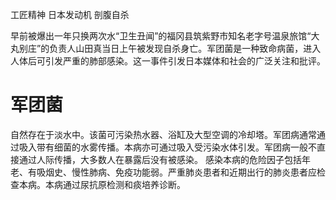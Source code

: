 工匠精神 日本发动机 剖腹自杀

早前被爆出一年只换两次水“卫生丑闻”的福冈县筑紫野市知名老字号温泉旅馆“大丸别庄”的负责人山田真当日上午被发现自杀身亡。军团菌是一种致命病菌，进入人体后可引发严重的肺部感染。这一事件引发日本媒体和社会的广泛关注和批评。

# 军团菌
自然存在于淡水中。该菌可污染热水器、浴缸及大型空调的冷却塔。军团病通常通过吸入带有细菌的水雾传播。本病亦可通过吸入受污染水体引发。军团病一般不直接通过人际传播，大多数人在暴露后没有被感染。 感染本病的危险因子包括年老、有吸烟史、慢性肺病、免疫功能弱。严重肺炎患者和近期出行的肺炎患者应检查本病。本病通过尿抗原检测和痰培养诊断。

